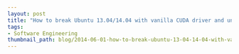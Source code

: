 ```yaml
---
layout: post
title: "How to break Ubuntu 13.04/14.04 with vanilla CUDA driver and unbreak it back"
tags:
- Software Engineering
thumbnail_path: blog/2014-06-01-how-to-break-ubuntu-13-04-14-04-with-vanilla-cuda-driver-and-unbreak-it-back/8.png
---
```

